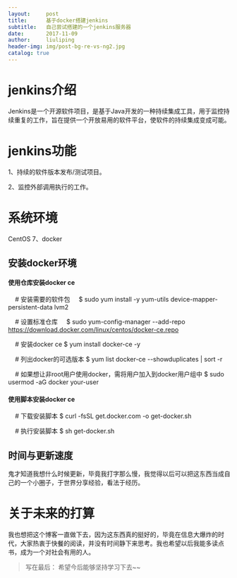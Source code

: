 ```yaml
---
layout:     post
title:      基于docker搭建jenkins
subtitle:   自己尝试搭建的一个jenkins服务器
date:       2017-11-09
author:     liuliping
header-img: img/post-bg-re-vs-ng2.jpg
catalog: true
---
```


# jenkins介绍

Jenkins是一个开源软件项目，是基于Java开发的一种持续集成工具，用于监控持续重复的工作，旨在提供一个开放易用的软件平台，使软件的持续集成变成可能。

# jenkins功能
1、持续的软件版本发布/测试项目。

2、监控外部调用执行的工作。

# 系统环境

CentOS 7、docker

## 安装docker环境

#### 使用仓库安装docker ce
     # 安装需要的软件包
     $ sudo yum install -y yum-utils device-mapper-persistent-data lvm2
     
     # 设置标准仓库
     $ sudo yum-config-manager --add-repo https://download.docker.com/linux/centos/docker-ce.repo
     
     # 安装docker ce
     $ yum install docker-ce -y
     
     # 列出docker的可选版本
     $ yum list docker-ce --showduplicates | sort -r
     
     # 如果想让非root用户使用docker，需将用户加入到docker用户组中
     $ sudo usermod -aG docker your-user
     
#### 使用脚本安装docker ce
     # 下载安装脚本
     $ curl -fsSL get.docker.com -o get-docker.sh
     
     # 执行安装脚本
     $ sh get-docker.sh



## 时间与更新速度  
鬼才知道我想什么时候更新，毕竟我打字那么慢，我觉得以后可以把这东西当成自己的一个小圈子，于世界分享经验，看法于经历。

# 关于未来的打算
我也想把这个博客一直做下去，因为这东西真的挺好的，毕竟在信息大爆炸的时代，大家热衷于快餐的阅读，并没有时间静下来思考。我也希望以后我能多读点书，成为一个对社会有用的人。

>写在最后：
希望今后能够坚持学习下去~~
